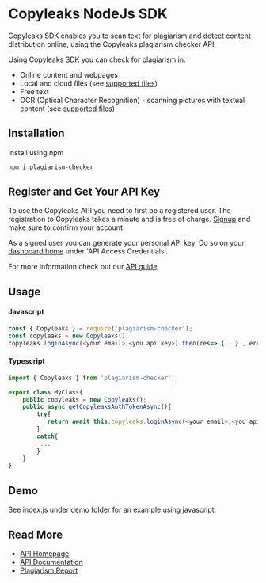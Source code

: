 # Copyleaks NodeJs SDK

Copyleaks SDK enables you to scan text for plagiarism and detect content distribution online, using the Copyleaks plagiarism checker API.

Using Copyleaks SDK you can check for plagiarism in:
* Online content and webpages
* Local and cloud files (see [supported files](https://api.copyleaks.com/documentation/specifications#2-supported-file-types))
* Free text
* OCR (Optical Character Recognition) - scanning pictures with textual content (see [supported files](https://api.copyleaks.com/documentation/specifications#6-supported-image-types-ocr))

## Installation

Install using npm

```bash
npm i plagiarism-checker
```

## Register and Get Your API Key
To use the Copyleaks API you need to first be a registered user. The registration to Copyleaks takes a minute and is free of charge. [Signup](https://api.copyleaks.com/?register=true) and make sure to confirm your account.

As a signed user you can generate your personal API key. Do so on your [dashboard home](https://api.copyleaks.com/dashboard/:product) under 'API Access Credentials'.

For more information check out our [API guide](https://api.copyleaks.com/documentation/v3).

## Usage

#### Javascript
```js
const { Copyleaks } = require('plagiarism-checker');  
const copyleaks = new Copyleaks();
copyleaks.loginAsync(<your email>,<you api key>).then(res=> {...} , err=> {...});
```
#### Typescript
```ts
import { Copyleaks } from 'plagiarism-checker';  

export class MyClass{
    public copyleaks = new Copyleaks();
    public async getCopyleaksAuthTokenAsync(){
        try{
           return await this.copyleaks.loginAsync(<your email>,<you api key>); 
        }
        catch{
         ...   
        }
    }
}
```

## Demo
See [index.js](./demo/index.js) under demo folder for an example using javascript.
## Read More
* [API Homepage](https://api.copyleaks.com/)
* [API Documentation](https://api.copyleaks.com/documentation)
* [Plagiarism Report](https://github.com/Copyleaks/plagiarism-report)